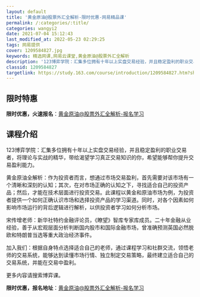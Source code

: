 ```yaml
---
layout: default
title: '黄金原油@股票外汇全解析-限时优惠-网易精品课'
permalink: /:categories/:title/
categories: wangyi2
date: 2021-07-04 15:12:43
last_modified_at: 2022-05-23 02:29:25
tags: 网易提供
cover: 1209584827.jpg
keywords: 精选网课,网易云课堂,黄金原油@股票外汇全解析
description: '123博弈学院：汇集多位拥有十年以上实盘交易经验，并且稳定盈利的职业交易者，将理论与实战的精华，带给渴望学习真正交易知识'
classid: 1209584827
targetlink: https://study.163.com/course/introduction/1209584827.htm?share=1&shareId=1025206652&utm_campaign=share&utm_medium=iphoneShare&utm_source=&utm_u=1025206652
---
```


## 限时特惠

**限时优惠，火速报名**：[黄金原油@股票外汇全解析-报名学习](https://study.163.com/course/introduction/1209584827.htm?share=1&shareId=1025206652&utm_campaign=share&utm_medium=iphoneShare&utm_source=&utm_u=1025206652)

## 课程介绍

123博弈学院：汇集多位拥有十年以上实盘交易经验，并且稳定盈利的职业交易者，将理论与实战的精华，带给渴望学习真正交易知识的你，希望能够帮你提升交易盈利能力。

黄金原油全解析：作为投资者而言，想通过市场交易盈利，首先需要对该市场有一个清晰和深刻的认知；其次，在对市场正确的认知之下，寻找适合自己的投资产品；然后，才能在技术层面进行投资交易。此课程以黄金和原油市场为例，为投资者提供一个如何正确认识市场和选择投资产品的学习渠道。同时，对各个因素如何影响市场运行的背后逻辑进行解析，以供投资者学习如何分析市场。

宋传增老师：新华社特约金融评论员，《瞭望》智库专家库成员。二十年金融从业经验，善于从宏观层面分析判断国内股市和国际金融市场，曾准确预测英国必然脱欧和特朗普当选等重大政治经济事件。

加入我们：根据自身特点选择适合自己的老师，通过课程学习和社群交流，领悟老师的交易系统，能够达到读懂市场行情、独立制定交易策略，最终建立适合自己的交易系统，并能在交易中盈利。

更多内容请搜索博弈课。

**限时优惠，报名地址**：[黄金原油@股票外汇全解析-报名学习](https://study.163.com/course/introduction/1209584827.htm?share=1&shareId=1025206652&utm_campaign=share&utm_medium=iphoneShare&utm_source=&utm_u=1025206652)

